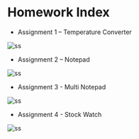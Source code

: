 # Homework Index

- Assignment 1 – Temperature Converter

![ss](./src/hw1.png)

- Assignment 2 – Notepad

![ss](./src/hw2.png)

- Assignment 3 - Multi Notepad

![ss](./src/hw3.png)

- Assignment 4 - Stock Watch

![ss](./src/hw4.png)
